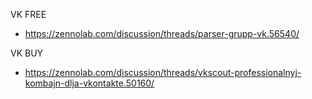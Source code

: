 VK FREE

* https://zennolab.com/discussion/threads/parser-grupp-vk.56540/

VK BUY

* https://zennolab.com/discussion/threads/vkscout-professionalnyj-kombajn-dlja-vkontakte.50160/
